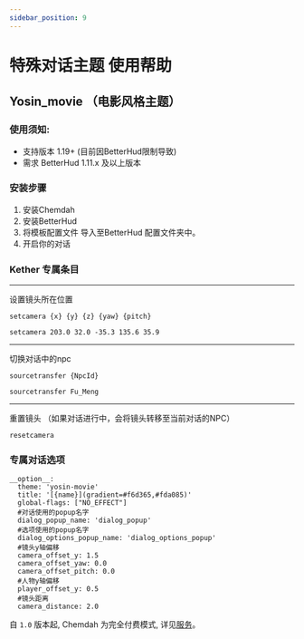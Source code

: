 ```yaml
---
sidebar_position: 9
---
```


# 特殊对话主题 使用帮助

## Yosin_movie （电影风格主题）

### 使用须知:

+ 支持版本 1.19+ (目前因BetterHud限制导致)
+ 需求 BetterHud 1.11.x 及以上版本

### 安装步骤

1. 安装Chemdah
2. 安装BetterHud
3. 将模板配置文件 导入至BetterHud 配置文件夹中。
4. 开启你的对话

### Kether 专属条目
---
设置镜头所在位置

```
setcamera {x} {y} {z} {yaw} {pitch}
```
```
setcamera 203.0 32.0 -35.3 135.6 35.9
```

---
切换对话中的npc


```
sourcetransfer {NpcId}
```
```
sourcetransfer Fu_Meng
```

---
重置镜头 （如果对话进行中，会将镜头转移至当前对话的NPC）


```
resetcamera
```

### 专属对话选项

```
__option__:
  theme: 'yosin-movie'
  title: '[{name}](gradient=#f6d365,#fda085)'
  global-flags: ["NO_EFFECT"]
  #对话使用的popup名字
  dialog_popup_name: 'dialog_popup'
  #选项使用的popup名字
  dialog_options_popup_name: 'dialog_options_popup'
  #镜头y轴偏移
  camera_offset_y: 1.5
  camera_offset_yaw: 0.0
  camera_offset_pitch: 0.0
  #人物y轴偏移
  player_offset_y: 0.5
  #镜头距离
  camera_distance: 2.0
```
自 `1.0` 版本起, Chemdah 为完全付费模式, 详见[服务](/plugin/chemdah/service)。

